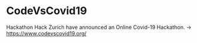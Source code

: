 # CodeVsCovid19
Hackathon Hack Zurich have announced an Online Covid-19 Hackathon. → https://www.codevscovid19.org/
